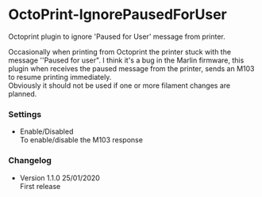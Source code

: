 # OctoPrint-IgnorePausedForUser

Octoprint plugin to ignore 'Paused for User' message from printer.  

Occasionally when printing from Octoprint the printer stuck with the message ''Paused for user".
I think it's a bug in the Marlin firmware, this plugin when receives the paused message from the printer, sends an M103 to resume printing immediately.  
Obviously it should not be used if one or more filament changes are planned.

### Settings

* Enable/Disabled  
To enable/disable the M103 response

### Changelog

* Version 1.1.0 25/01/2020  
First release
